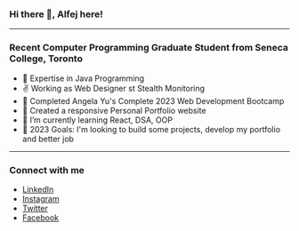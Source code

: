 ### Hi there 👋, Alfej here!
<hr>

### Recent Computer Programming Graduate Student from Seneca College, Toronto

- 🥅 Expertise in Java Programming
- ✌️ Working as Web Designer st Stealth Monitoring
- 🔭 Completed Angela Yu's Complete 2023 Web Development Bootcamp
- 🔭 Created a responsive Personal Portfolio website
- 🌱 I’m currently learning React, DSA, OOP
- 🥅 2023 Goals: I'm looking to build some projects, develop my portfolio and better job
<hr>


### Connect with me

- [LinkedIn](https://www.linkedin.com/in/alfej-savaya-428a09227/) <br>
- [Instagram](https://www.instagram.com/__alfej__/) <br>
- [Twitter](https://twitter.com/__Alfej__) <br>
- [Facebook](https://www.facebook.com/AlfejSavaya)

